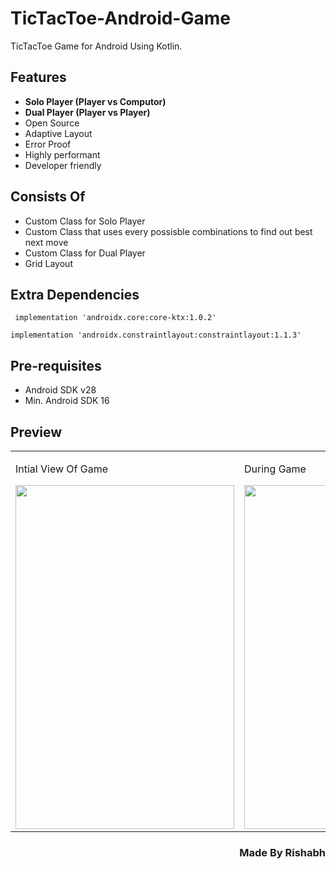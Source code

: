# TicTacToe-Android-Game
TicTacToe Game for Android Using Kotlin.

Features
---------
- **Solo Player (Player vs Computor)**
- **Dual Player (Player vs Player)**
- Open Source
- Adaptive Layout
- Error Proof
- Highly performant
- Developer friendly

Consists Of
-----------
- Custom Class for Solo Player
- Custom Class that uses every possisble combinations to find out best next move
- Custom Class for Dual Player
- Grid Layout

Extra Dependencies
------------------
```
 implementation 'androidx.core:core-ktx:1.0.2'
 ```
 ```
implementation 'androidx.constraintlayout:constraintlayout:1.1.3'
 ```

Pre-requisites
--------------

- Android SDK v28
- Min. Android SDK 16

Preview
---------
<table>
  <tr>
    <td width="450px">
      <p>Intial View Of Game</p>
      <img src="https://user-images.githubusercontent.com/38128234/61590858-344b0f80-abdc-11e9-80ee-f3e2a29c1aaf.png" width="350dp" height="550dp">
    </td>
    <td>
      <p>During Game</p>
      <img src="https://user-images.githubusercontent.com/38128234/61590862-49c03980-abdc-11e9-8965-31ed4e933257.png" width="350dp" height="550dp">
    </td>
  </tr>
  </table>
 
 <h3 align="right">Made By Rishabh</h3>
